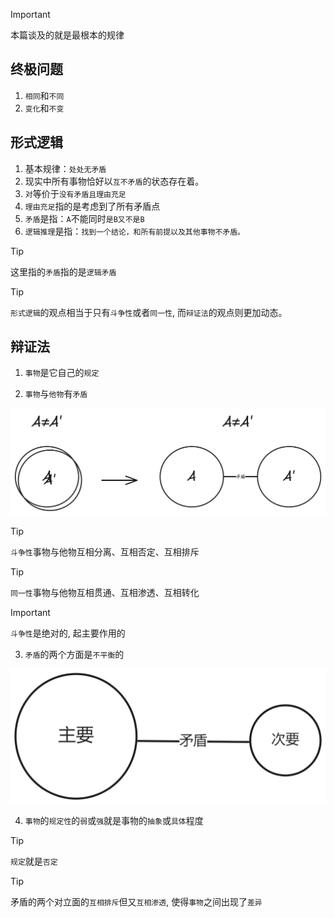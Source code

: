 > [!IMPORTANT]
> 本篇谈及的就是最根本的规律

## 终极问题

1. `相同`和`不同`
2. `变化`和`不变`

## 形式逻辑

1. 基本规律：`处处无矛盾`
2. 现实中所有事物恰好以`互不矛盾`的状态存在着。
3. `对`等价于`没有矛盾且理由充足`
4. `理由充足`指的是考虑到了所有矛盾点
5. `矛盾`是指：`A`不能同时`是B又不是B`
6. `逻辑推理`是指：`找到一个结论，和所有前提以及其他事物不矛盾。`

> [!TIP]
> 这里指的`矛盾`指的是`逻辑矛盾`

> [!TIP]
> `形式逻辑`的观点相当于只有`斗争性`或者`同一性`, 而`辩证法`的观点则更加动态。

## 辩证法

1. `事物`是它自己的`规定`

2. `事物`与`他物`有`矛盾`

<img src="../images/anea.png" width="900">

> [!TIP]
> `斗争性`事物与他物互相分离、互相否定、互相排斥

> [!TIP]
> `同一性`事物与他物互相贯通、互相渗透、互相转化

> [!IMPORTANT]
> `斗争性`是绝对的, 起主要作用的

3. `矛盾`的两个方面是`不平衡`的

<img src="../images/imbalance.png" width="900">

4. `事物`的`规定性`的`弱`或`强`就是事物的`抽象`或`具体`程度

> [!TIP]
> `规定`就是`否定`

> [!TIP]
> 矛盾的两个对立面的`互相排斥`但又`互相渗透`, 使得`事物`之间出现了`差异`
